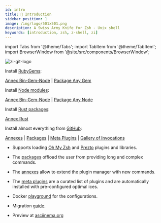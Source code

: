 ```yaml
---
id: intro
title: 🎉 Introduction
sidebar_position: 1
image: /img/logo/501x501.png
description: A Swiss Army Knife for Zsh - Unix shell
keywords: [introduction, zsh, z-shell, zi]
---
```


import Tabs from '@theme/Tabs'; import TabItem from '@theme/TabItem'; import BrowserWindow from '@site/src/components/BrowserWindow';

![zi-git-logo](/img/zi-git.png)

<Tabs>
  <TabItem value="gems" label="RubyGems">

Install [RubyGems](https://rubygems.org):

[Annex Bin-Gem-Node](ecosystem/annexes/bin-gem-node) | [Package Any Gem](https://github.com/z-shell/any-gem)

  </TabItem>
  <TabItem value="node" label="Node modules">

Install [Node modules](https://www.npmjs.com):

[Annex Bin-Gem-Node](ecosystem/annexes/bin-gem-node) | [Package Any Node](https://github.com/z-shell/any-node)

  </TabItem>
  <TabItem value="rust" label="Rust packages">

Install [Rust packages](https://crates.io):

[Annex Rust](ecosystem/annexes/rust)

  </TabItem>
  <TabItem value="github" label="GitHub" default>

Install almost everything from [GitHub](https://github.com):

[Annexes](ecosystem/annexes) | [Packages](ecosystem/packages) | [Meta Plugins](ecosystem/annexes/meta-plugins) | [Gallery of Invocations](gallery/collection)

</TabItem>
</Tabs>

- Supports loading [Oh My Zsh](getting_started/overview#oh-my-zsh-prezto) and [Prezto](getting_started/overview#oh-my-zsh-prezto) plugins and libraries.

- The [packages](ecosystem/packages) offload the user from providing long and complex commands.

- The [annexes](ecosystem/annexes) allow to extend the plugin manager with new commands.

- The [meta plugins](ecosystem/annexes/meta-plugins) are a curated list of plugins and are automatically installed with pre-configured optimal ices.

- Docker [playground](https://github.com/z-shell/playground) for the configurations.

- Migration [guide](getting_started/migration).

- Preview at [asciinema.org](https://asciinema.org/a/459358)
